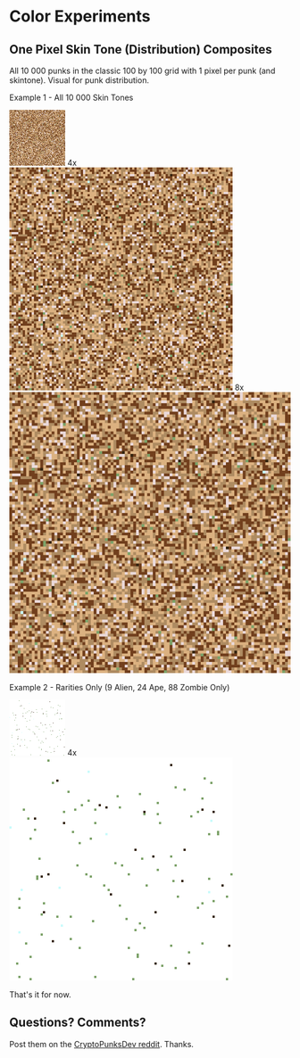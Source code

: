 # Color Experiments


## One Pixel Skin Tone (Distribution) Composites

All 10 000 punks in the classic 100 by 100 grid with 1 pixel per punk (and skintone).
Visual for punk distribution.


Example 1 - All 10 000 Skin Tones


![](i/skintones.png)
4x ![](i/skintones4x.png)
8x ![](i/skintones8x.png)


Example 2 - Rarities Only (9 Alien, 24 Ape, 88 Zombie Only)


![](i/skintones-rarities.png)
4x ![](i/skintones-rarities4x.png)







That's it for now.

## Questions? Comments?

Post them on the [CryptoPunksDev reddit](https://old.reddit.com/r/CryptoPunksDev). Thanks.


